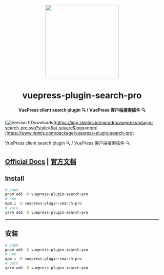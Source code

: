 <!-- markdownlint-disable -->
<p align="center">
  <img width="240" src="https://plugin-search-pro.vuejs.press/logo.svg" style="text-align: center;">
</p>
<h1 align="center">vuepress-plugin-search-pro</h1>
<h4 align="center">VuePress client search plugin 🔍 / VuePress 客户端搜索插件 🔍</h4>

[![Version](https://img.shields.io/npm/v/vuepress-plugin-search-pro.svg?style=flat-square&logo=npm) ![Downloads](https://img.shields.io/npm/dm/vuepress-plugin-search-pro.svg?style=flat-square&logo=npm](https://www.npmjs.com/package/vuepress-plugin-search-pro)

<!-- markdownlint-restore -->

VuePress client search plugin 🔍 / VuePress 客户端搜索插件 🔍

## [Official Docs](https://plugin-search-pro.vuejs.press/) | [官方文档](https://plugin-search-pro.vuejs.press/zh/)

## Install

```bash
# pnpm
pnpm add -D vuepress-plugin-search-pro
# npm
npm i -D vuepress-plugin-search-pro
# yarn
yarn add -D vuepress-plugin-search-pro
```

---

## 安装

```bash
# pnpm
pnpm add -D vuepress-plugin-search-pro
# npm
npm i -D vuepress-plugin-search-pro
# yarn
yarn add -D vuepress-plugin-search-pro
```
